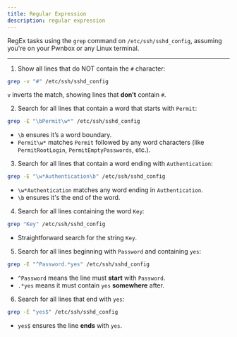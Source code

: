 ```yaml
---
title: Regular Expression
description: regular expression
---
```


RegEx tasks using the `grep` command on `/etc/ssh/sshd_config`, assuming you're on your Pwnbox or any Linux terminal.

---

1. Show all lines that do NOT contain the `#` character:

```bash
grep -v "#" /etc/ssh/sshd_config
```

`v` inverts the match, showing lines that **don’t** contain `#`.

2. Search for all lines that contain a word that starts with `Permit`:

```bash
grep -E "\bPermit\w*" /etc/ssh/sshd_config

```

- `\b` ensures it’s a word boundary.
- `Permit\w*` matches `Permit` followed by any word characters (like `PermitRootLogin`, `PermitEmptyPasswords`, etc.).

3. Search for all lines that contain a word ending with `Authentication`:

```bash
grep -E "\w*Authentication\b" /etc/ssh/sshd_config

```

- `\w*Authentication` matches any word ending in `Authentication`.
- `\b` ensures it's the end of the word.

4. Search for all lines containing the word `Key`:

```bash
grep "Key" /etc/ssh/sshd_config
```

- Straightforward search for the string `Key`.

5. Search for all lines beginning with `Password` and containing `yes`:

```bash
grep -E "^Password.*yes" /etc/ssh/sshd_config
```

- `^Password` means the line must **start** with `Password`.
- `.*yes` means it must contain `yes` **somewhere** after.

6. Search for all lines that end with `yes`:

```bash
grep -E "yes$" /etc/ssh/sshd_config
```

- `yes$` ensures the line **ends** with `yes`.